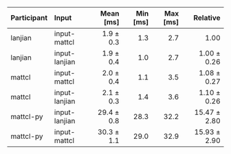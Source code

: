 | Participant | Input | Mean [ms] | Min [ms] | Max [ms] | Relative |
|:---|:---|---:|---:|---:|---:|
| lanjian | input-mattcl | 1.9 ± 0.3 | 1.3 | 2.7 | 1.00 |
| lanjian | input-lanjian | 1.9 ± 0.4 | 1.0 | 2.7 | 1.00 ± 0.26 |
| mattcl | input-mattcl | 2.0 ± 0.4 | 1.1 | 3.5 | 1.08 ± 0.27 |
| mattcl | input-lanjian | 2.1 ± 0.3 | 1.4 | 3.6 | 1.10 ± 0.26 |
| mattcl-py | input-lanjian | 29.4 ± 0.8 | 28.3 | 32.2 | 15.47 ± 2.80 |
| mattcl-py | input-mattcl | 30.3 ± 1.1 | 29.0 | 32.9 | 15.93 ± 2.90 |
